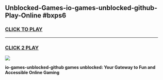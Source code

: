 
## Unblocked-Games-io-games-unblocked-github-Play-Online #bxps6
<h3>
<a href="https://news.freeplayer.one?title=io-games-unblocked-github&ref=3">CLICK TO PLAY</a></h3>
<hr>

<h3>
<a href="https://news.freeplayer.one?title=io-games-unblocked-github&ref=3">CLICK 2 PLAY</a>
  
</h3>

<a href="https://news.freeplayer.one?title=io-games-unblocked-github&ref=3"><img src="https://clearcache.store/games.png"></a>


**io-games-unblocked-github games unblocked: Your Gateway to Fun and Accessible Online Gaming**
